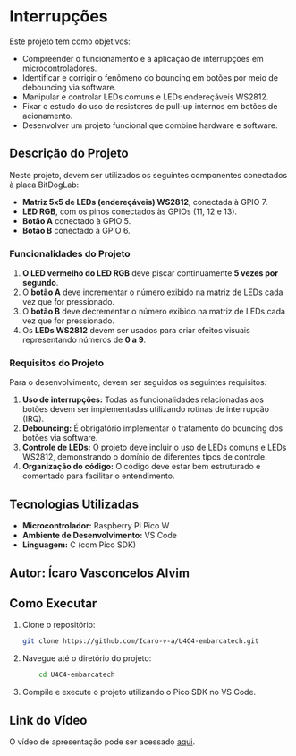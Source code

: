 # Interrupções

Este projeto tem como objetivos:

- Compreender o funcionamento e a aplicação de interrupções em microcontroladores.
- Identificar e corrigir o fenômeno do bouncing em botões por meio de debouncing via software.
- Manipular e controlar LEDs comuns e LEDs endereçáveis WS2812.
- Fixar o estudo do uso de resistores de pull-up internos em botões de acionamento.
- Desenvolver um projeto funcional que combine hardware e software.

## Descrição do Projeto

Neste projeto, devem ser utilizados os seguintes componentes conectados à placa BitDogLab:
- **Matriz 5x5 de LEDs (endereçáveis) WS2812**, conectada à GPIO 7.
- **LED RGB**, com os pinos conectados às GPIOs (11, 12 e 13).
- **Botão A** conectado à GPIO 5.
- **Botão B** conectado à GPIO 6.
### Funcionalidades do Projeto
1. **O LED vermelho do LED RGB** deve piscar continuamente **5 vezes por segundo**.
2. O **botão A** deve incrementar o número exibido na matriz de LEDs cada vez que for pressionado.
3. O **botão B** deve decrementar o número exibido na matriz de LEDs cada vez que for pressionado.
4. Os **LEDs WS2812** devem ser usados para criar efeitos visuais representando números de **0 a 9**.
### Requisitos do Projeto
Para o desenvolvimento, devem ser seguidos os seguintes requisitos:
1. **Uso de interrupções:** Todas as funcionalidades relacionadas aos botões devem ser implementadas 
utilizando rotinas de interrupção (IRQ).
2. **Debouncing:** É obrigatório implementar o tratamento do bouncing dos botões via software.
3. **Controle de LEDs:** O projeto deve incluir o uso de LEDs comuns e LEDs WS2812, demonstrando o 
domínio de diferentes tipos de controle.
4. **Organização do código:** O código deve estar bem estruturado e comentado para facilitar o 
entendimento.

## Tecnologias Utilizadas
- **Microcontrolador:** Raspberry Pi Pico W
- **Ambiente de Desenvolvimento:** VS Code
- **Linguagem:** C (com Pico SDK)

## Autor: Ícaro Vasconcelos Alvim

## Como Executar
1. Clone o repositório:
   ```bash
   git clone https://github.com/Icaro-v-a/U4C4-embarcatech.git

2. Navegue até o diretório do projeto:
    ```bash
        cd U4C4-embarcatech

3. Compile e execute o projeto utilizando o Pico SDK no VS Code.


## Link do Vídeo
O vídeo de apresentação pode ser acessado [aqui](https://www.youtube.com/shorts/16MM5i9jo0k).
